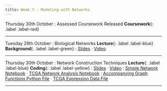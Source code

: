 ```yaml
---
title: Week 7 - Modeling with Networks
---
```


Thursday 30th October
: Assessed Coursework Released **Coursework**{: .label .label-red}

---

Tuesday 28th October
: Biological Networks **Lecture**{: .label .label-blue} **Background**{: .label .label-green}
: [Slides](https://github.com/biomedical-informatics/pbi/blob/initial-release/week7/pbi_lecture11_2025.pdf) &#183; [Video](https://youtu.be/ui3KuxDxhjI)

---

Thursday 30th October
: Network Construction Techniques **Lecture**{: .label .label-blue} **Coding**{: .label .label-yellow}
: [Slides](https://github.com/biomedical-informatics/pbi/blob/initial-release/week7/pbi_lecture12_2025.pdf) &#183; [Video](#)
: [Simple Network Notebook](https://github.com/biomedical-informatics/pbi/blob/initial-release/week7/week7_lecture12_notebook1.ipynb) &#183; [TCGA Network Analysis Notebook](https://github.com/biomedical-informatics/pbi/blob/initial-release/week7/week7_lecture12_notebook2.ipynb)
: [Accompanying Graph Functions Python File](https://github.com/biomedical-informatics/pbi/blob/initial-release/week7/graph_functions.py) &#183; [TCGA Expression Data File](https://github.com/biomedical-informatics/pbi/blob/initial-release/week7/ISMB_TCGA_GE.pkl)

---
